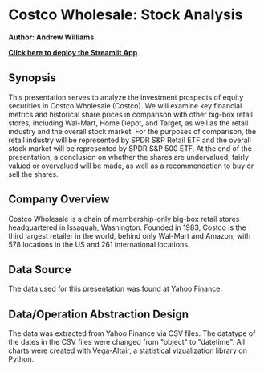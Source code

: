 # Costco Wholesale: Stock Analysis

**Author: Andrew Williams**

**[Click here to deploy the Streamlit App](https://awill321-costco-stock-analysis-app-rhbh1h.streamlit.app/)**

## Synopsis ##
This presentation serves to analyze the investment prospects of equity securities in Costco Wholesale (Costco). We will examine key financial metrics and historical share prices in comparison with other big-box retail stores, including Wal-Mart, Home Depot, and Target, as well as the retail industry and the overall stock market. For the purposes of comparison, the retail industry will be represented by SPDR S&P Retail ETF and the overall stock market will be represented by SPDR S&P 500 ETF. At the end of the presentation, a conclusion on whether the shares are undervalued, fairly valued or overvalued will be made, as well as a recommendation to buy or sell the shares.

## Company Overview ##
Costco Wholesale is a chain of membership-only big-box retail stores headquartered in Issaquah, Washington. Founded in 1983, Costco is the third largest retailer in the world, behind only Wal-Mart and Amazon, with 578 locations in the US and 261 international locations.

## Data Source ##
The data used for this presentation was found at [Yahoo Finance](https://finance.yahoo.com/).

## Data/Operation Abstraction Design ##
The data was extracted from Yahoo Finance via CSV files. The datatype of the dates in the CSV files were changed from "object" to "datetime". All charts were created with Vega-Altair, a statistical vizualization library on Python.  
